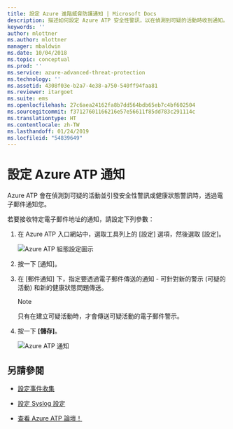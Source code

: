 ```yaml
---
title: 設定 Azure 進階威脅防護通知 | Microsoft Docs
description: 描述如何設定 Azure ATP 安全性警訊，以在偵測到可疑的活動時收到通知。
keywords: ''
author: mlottner
ms.author: mlottner
manager: mbaldwin
ms.date: 10/04/2018
ms.topic: conceptual
ms.prod: ''
ms.service: azure-advanced-threat-protection
ms.technology: ''
ms.assetid: 4308f03e-b2a7-4e38-a750-540ff94faa81
ms.reviewer: itargoet
ms.suite: ems
ms.openlocfilehash: 27c6aea24162fa8b7dd564bdb65eb7c4bf602504
ms.sourcegitcommit: f37127601166216e57e56611f85dd783c291114c
ms.translationtype: HT
ms.contentlocale: zh-TW
ms.lasthandoff: 01/24/2019
ms.locfileid: "54839649"
---
```

# <a name="set-azure-atp-notifications"></a>設定 Azure ATP 通知

Azure ATP 會在偵測到可疑的活動並引發安全性警訊或健康狀態警訊時，透過電子郵件通知您。 

若要接收特定電子郵件地址的通知，請設定下列參數：


1. 在 Azure ATP 入口網站中，選取工具列上的 [設定] 選項，然後選取 [設定]。

   ![Azure ATP 組態設定圖示](media/atp-config-menu.png)

2. 按一下 [通知]。
3. 在 [郵件通知] 下，指定要透過電子郵件傳送的通知 - 可針對新的警示 (可疑的活動) 和新的健康狀態問題傳送。 
 
   > [!NOTE]
   > 只有在建立可疑活動時，才會傳送可疑活動的電子郵件警示。
 
4. 按一下 **[儲存]**。

   ![Azure ATP 通知](media/atp-notifications.png)



## <a name="see-also"></a>另請參閱

- [設定事件收集](configure-event-collection.md)

- [設定 Syslog 設定](setting-syslog.md)
- [查看 Azure ATP 論壇！](https://aka.ms/azureatpcommunity)

